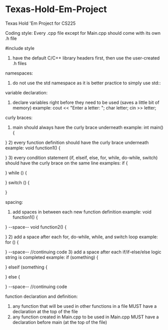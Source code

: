 # Texas-Hold-Em-Project
Texas Hold 'Em Project for CS225

Coding style:
Every .cpp file except for Main.cpp should come with its own .h file

#include style
1) have the default C/C++ library headers first, then use the user-created .h files

namespaces:
1) do not use the std namespace as it is better practice to simply use std::

variable declaration:
1) declare variables right before they need to be used (saves a little bit of memory)
example:
cout << "Enter a letter: ";
char letter;
cin >> letter;

curly braces:
1) main should always have the curly brace underneath
example:
int main()
{

}
2) every function definition should have the curly brace underneath
example:
void function1()
{

}
3) every condition statement (if, elseif, else, for, while, do-while, switch) should have the curly brace on the same line
examples:
if {

}
while () {

}
switch () {

}

spacing:
1) add spaces in between each new function definition
example:
void function1()
{
 
}
--space--
void function2()
{

}
2) add a space after each for, do-while, while, and switch loop
example:
for () {

}
--space--
//continuing code
3) add a space after each if/if-else/else logic string is completed
example:
if (something) {

}
elseif (something {

}
else {

}
--space--
//continuing code

function declaration and definition:
1) any function that will be used in other functions in a file MUST have a declaration at the top of the file
2) any function created in Main.cpp to be used in Main.cpp MUST have a declaration before main (at the top of the file)
